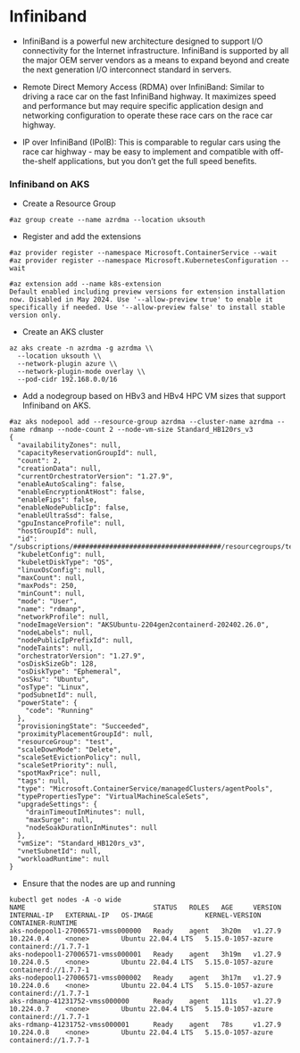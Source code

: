 # Infiniband

- InfiniBand is a powerful new architecture designed to support I/O connectivity for the Internet infrastructure. InfiniBand is supported by all the major OEM server vendors as a means to expand beyond and create the next generation I/O interconnect standard in servers.

- Remote Direct Memory Access (RDMA) over InfiniBand: Similar to driving a race car on the fast InfiniBand highway. It maximizes speed and performance but may require specific application design and networking configuration to operate these race cars on the race car highway.
- IP over InfiniBand (IPoIB): This is comparable to regular cars using the race car highway - may be easy to implement and compatible with off-the-shelf applications, but you don’t get the full speed benefits.

### Infiniband on AKS

- Create a Resource Group
```
#az group create --name azrdma --location uksouth
```
- Register and add the extensions
```
#az provider register --namespace Microsoft.ContainerService --wait
#az provider register --namespace Microsoft.KubernetesConfiguration --wait
```

```
#az extension add --name k8s-extension
Default enabled including preview versions for extension installation now. Disabled in May 2024. Use '--allow-preview true' to enable it specifically if needed. Use '--allow-preview false' to install stable version only.
```
- Create an AKS cluster
```
az aks create -n azrdma -g azrdma \\
  --location uksouth \\
  --network-plugin azure \\
  --network-plugin-mode overlay \\
  --pod-cidr 192.168.0.0/16
```
- Add a nodegroup based on HBv3 and HBv4 HPC VM sizes that support Infiniband on AKS.
```
#az aks nodepool add --resource-group azrdma --cluster-name azrdma --name rdmanp --node-count 2 --node-vm-size Standard_HB120rs_v3
{
  "availabilityZones": null,
  "capacityReservationGroupId": null,
  "count": 2,
  "creationData": null,
  "currentOrchestratorVersion": "1.27.9",
  "enableAutoScaling": false,
  "enableEncryptionAtHost": false,
  "enableFips": false,
  "enableNodePublicIp": false,
  "enableUltraSsd": false,
  "gpuInstanceProfile": null,
  "hostGroupId": null,
  "id": "/subscriptions/#####################################/resourcegroups/test/providers/Microsoft.ContainerService/managedClusters/test/agentPools/rdmanp",
  "kubeletConfig": null,
  "kubeletDiskType": "OS",
  "linuxOsConfig": null,
  "maxCount": null,
  "maxPods": 250,
  "minCount": null,
  "mode": "User",
  "name": "rdmanp",
  "networkProfile": null,
  "nodeImageVersion": "AKSUbuntu-2204gen2containerd-202402.26.0",
  "nodeLabels": null,
  "nodePublicIpPrefixId": null,
  "nodeTaints": null,
  "orchestratorVersion": "1.27.9",
  "osDiskSizeGb": 128,
  "osDiskType": "Ephemeral",
  "osSku": "Ubuntu",
  "osType": "Linux",
  "podSubnetId": null,
  "powerState": {
    "code": "Running"
  },
  "provisioningState": "Succeeded",
  "proximityPlacementGroupId": null,
  "resourceGroup": "test",
  "scaleDownMode": "Delete",
  "scaleSetEvictionPolicy": null,
  "scaleSetPriority": null,
  "spotMaxPrice": null,
  "tags": null,
  "type": "Microsoft.ContainerService/managedClusters/agentPools",
  "typePropertiesType": "VirtualMachineScaleSets",
  "upgradeSettings": {
    "drainTimeoutInMinutes": null,
    "maxSurge": null,
    "nodeSoakDurationInMinutes": null
  },
  "vmSize": "Standard_HB120rs_v3",
  "vnetSubnetId": null,
  "workloadRuntime": null
}
```
- Ensure that the nodes are up and running
```
kubectl get nodes -A -o wide
NAME                                STATUS   ROLES   AGE     VERSION   INTERNAL-IP   EXTERNAL-IP   OS-IMAGE             KERNEL-VERSION      CONTAINER-RUNTIME
aks-nodepool1-27006571-vmss000000   Ready    agent   3h20m   v1.27.9   10.224.0.4    <none>        Ubuntu 22.04.4 LTS   5.15.0-1057-azure   containerd://1.7.7-1
aks-nodepool1-27006571-vmss000001   Ready    agent   3h19m   v1.27.9   10.224.0.5    <none>        Ubuntu 22.04.4 LTS   5.15.0-1057-azure   containerd://1.7.7-1
aks-nodepool1-27006571-vmss000002   Ready    agent   3h17m   v1.27.9   10.224.0.6    <none>        Ubuntu 22.04.4 LTS   5.15.0-1057-azure   containerd://1.7.7-1
aks-rdmanp-41231752-vmss000000      Ready    agent   111s    v1.27.9   10.224.0.7    <none>        Ubuntu 22.04.4 LTS   5.15.0-1057-azure   containerd://1.7.7-1
aks-rdmanp-41231752-vmss000001      Ready    agent   78s     v1.27.9   10.224.0.8    <none>        Ubuntu 22.04.4 LTS   5.15.0-1057-azure   containerd://1.7.7-1
```